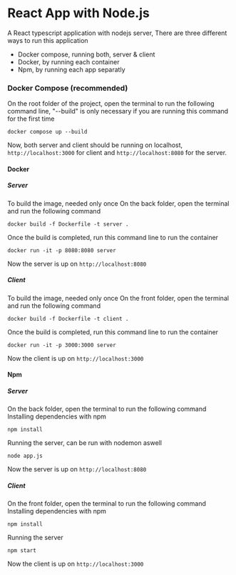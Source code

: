 
# React App with Node.js

A React typescript application with nodejs server, There are three different ways to run this application

* Docker compose, running both, server & client
* Docker, by running each container
* Npm, by running each app separatly

### Docker Compose (recommended)

On the root folder of the project, open the terminal to run the following command line, "--build" is only necessary if you are running this command for the first time
```$bash
docker compose up --build
```

Now, both server and client should be running on localhost, `http://localhost:3000` for client and `http://localhost:8080` for the server.


#### Docker

##### Server

To build the image, needed only once
On the back folder, open the terminal and run the following command

```$bash
docker build -f Dockerfile -t server .
```

Once the build is completed, run this command line to run the container

```$bash
docker run -it -p 8080:8080 server
```
Now the server is up on `http://localhost:8080`

##### Client

To build the image, needed only once
On the front folder, open the terminal and run the following command

```$bash
docker build -f Dockerfile -t client .
```

Once the build is completed, run this command line to run the container

```$bash
docker run -it -p 3000:3000 server
```
Now the client is up on `http://localhost:3000`


#### Npm

##### Server

On the back folder, open the terminal to run the following command
Installing dependencies with npm

```$bash
npm install
```
Running the server, can be run with nodemon aswell
```$bash
node app.js
```
Now the server is up on `http://localhost:8080`

##### Client

On the front folder, open the terminal to run the following command
Installing dependencies with npm

```$bash
npm install
```
Running the server
```$bash
npm start
```
Now the client is up on `http://localhost:3000`